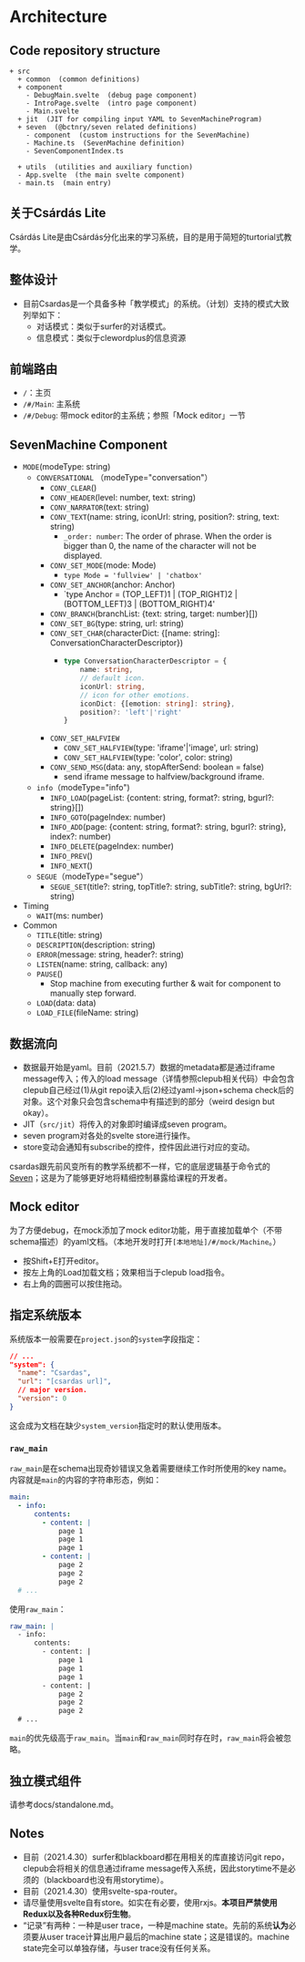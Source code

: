 # Architecture

## Code repository structure

```
+ src
  + common  (common definitions)
  + component
    - DebugMain.svelte  (debug page component)
    - IntroPage.svelte  (intro page component)
    - Main.svelte
  + jit  (JIT for compiling input YAML to SevenMachineProgram)
  + seven  (@bctnry/seven related definitions)
    - component  (custom instructions for the SevenMachine)
    - Machine.ts  (SevenMachine definition)
    - SevenComponentIndex.ts  
    
  + utils  (utilities and auxiliary function)
  - App.svelte  (the main svelte component)
  - main.ts  (main entry)
```

## 关于Csárdás Lite

Csárdás Lite是由Csárdás分化出来的学习系统，目的是用于简短的turtorial式教学。

## 整体设计

+ 目前Csardas是一个具备多种「教学模式」的系统。（计划）支持的模式大致列举如下：
  - 对话模式：类似于surfer的对话模式。
  - 信息模式：类似于clewordplus的信息资源
  
## 前端路由

+ `/`：主页
+ `/#/Main`: 主系统
+ `/#/Debug`: 带mock editor的主系统；参照「Mock editor」一节

## SevenMachine Component

+ `MODE`(modeType: string)
  - `CONVERSATIONAL` （modeType="conversation"）
    + `CONV_CLEAR`()
    + `CONV_HEADER`(level: number, text: string)
    + `CONV_NARRATOR`(text: string)
    + `CONV_TEXT`(name: string, iconUrl: string, position?: string, text: string)
      - `_order: number`: The order of phrase. When the order is bigger than 0, the name of the character will not be displayed.
    + `CONV_SET_MODE`(mode: Mode)
      - `type Mode = 'fullview' | 'chatbox'`
    + `CONV_SET_ANCHOR`(anchor: Anchor)
      - `type Anchor = (TOP_LEFT)1 | (TOP_RIGHT)2 | (BOTTOM_LEFT)3 | (BOTTOM_RIGHT)4'
    + `CONV_BRANCH`(branchList: {text: string, target: number}[])
    + `CONV_SET_BG`(type: string, url: string)
    + `CONV_SET_CHAR`(characterDict: {[name: string]: ConversationCharacterDescriptor})
      - ``` typescript
        type ConversationCharacterDescriptor = {
            name: string,
            // default icon.
            iconUrl: string,
            // icon for other emotions.
            iconDict: {[emotion: string]: string},
            position?: 'left'|'right'
        }
        ```
    + `CONV_SET_HALFVIEW`
      - `CONV_SET_HALFVIEW`(type: 'iframe'|'image', url: string)
      - `CONV_SET_HALFVIEW`(type: 'color', color: string)
    + `CONV_SEND_MSG`(data: any, stopAfterSend: boolean = false)
      - send iframe message to halfview/background iframe.
  - `info`（modeType="info")
    + `INFO_LOAD`(pageList: {content: string, format?: string, bgurl?: string}[])
    + `INFO_GOTO`(pageIndex: number)
    + `INFO_ADD`(page: {content: string, format?: string, bgurl?: string}, index?: number)
    <!-- + `INFO_CHANGE`(pageIndex: number, page: {content: string, format?: string, bgurl?: string}) -->
    + `INFO_DELETE`(pageIndex: number)
    + `INFO_PREV`()
    + `INFO_NEXT`()
  - `SEGUE`（modeType="segue"）
    + `SEGUE_SET`(title?: string, topTitle?: string, subTitle?: string, bgUrl?: string)
+ Timing
  - `WAIT`(ms: number)
+ Common
  - `TITLE`(title: string)
  - `DESCRIPTION`(description: string)
  - `ERROR`(message: string, header?: string)
  - `LISTEN`(name: string, callback: any)
  - `PAUSE`()
    + Stop machine from executing further & wait for component to manually step forward.
  - `LOAD`(data: data)
  - `LOAD_FILE`(fileName: string)


## 数据流向

+ 数据最开始是yaml。目前（2021.5.7）数据的metadata都是通过iframe message传入；传入的load message（详情参照clepub相关代码）中会包含clepub自己经过(1)从git repo读入后(2)经过yaml->json+schema check后的对象。这个对象只会包含schema中有描述到的部分（weird design but okay）。
+ JIT（`src/jit`）将传入的对象即时编译成seven program。
+ seven program对各处的svelte store进行操作。
+ store变动会通知有subscribe的控件，控件因此进行对应的变动。

csardas跟先前风变所有的教学系统都不一样，它的底层逻辑基于命令式的[Seven](https://sebastian.graphics/projects/seven.html)；这是为了能够更好地将精细控制暴露给课程的开发者。

## Mock editor

为了方便debug，在mock添加了mock editor功能，用于直接加载单个（不带schema描述）的yaml文档。（本地开发时打开`[本地地址]/#/mock/Machine`。）

+ 按Shift+E打开editor。
+ 按左上角的Load加载文档；效果相当于clepub load指令。
+ 右上角的圆圈可以按住拖动。

## 指定系统版本

系统版本一般需要在`project.json`的`system`字段指定：

``` json
// ...
"system": {
  "name": "Csardas",
  "url": "[csardas url]",
  // major version.
  "version": 0
}
```

这会成为文档在缺少`system_version`指定时的默认使用版本。

### `raw_main`

`raw_main`是在schema出现奇妙错误又急着需要继续工作时所使用的key name。内容就是`main`的内容的字符串形态，例如：

``` yaml
main:
  - info:
      contents:
        - content: |
            page 1
            page 1
            page 1
        - content: |
            page 2
            page 2
            page 2
  # ...
```

使用`raw_main`：

``` yaml
raw_main: |
  - info:
      contents:
        - content: |
            page 1
            page 1
            page 1
        - content: |
            page 2
            page 2
            page 2
  # ...
```

`main`的优先级高于`raw_main`。当`main`和`raw_main`同时存在时，`raw_main`将会被忽略。

## 独立模式组件

请参考docs/standalone.md。

## Notes

+ 目前（2021.4.30）surfer和blackboard都在用相关的库直接访问git repo，clepub会将相关的信息通过iframe message传入系统，因此storytime不是必须的（blackboard也没有用storytime）。
+ 目前（2021.4.30）使用svelte-spa-router。
+ 请尽量使用svelte自有store。如实在有必要，使用rxjs。**本项目严禁使用Redux以及各种Redux衍生物**。
+ “记录”有两种：一种是user trace，一种是machine state。先前的系统**认为**必须要从user trace计算出用户最后的machine state；这是错误的。machine state完全可以单独存储，与user trace没有任何关系。
